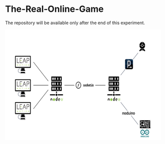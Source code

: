 The-Real-Online-Game
====================

The repository will be available only after the end of this experiment.

<img alt="ScreenShot Demo Video" src="https://raw.githubusercontent.com/VivienCormier/The-Real-Online-Game/master/img/schema.png" width="646" height="358" />
